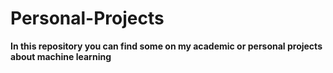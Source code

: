 # Personal-Projects
**In this repository you can find some on my academic  or personal projects about machine learning** 
